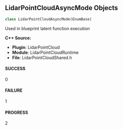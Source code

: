## LidarPointCloudAsyncMode Objects

```python
class LidarPointCloudAsyncMode(EnumBase)
```

Used in blueprint latent function execution

**C++ Source:**

- **Plugin**: LidarPointCloud
- **Module**: LidarPointCloudRuntime
- **File**: LidarPointCloudShared.h

<a id="unreal.LidarPointCloudAsyncMode.SUCCESS"></a>

#### SUCCESS

0

<a id="unreal.LidarPointCloudAsyncMode.FAILURE"></a>

#### FAILURE

1

<a id="unreal.LidarPointCloudAsyncMode.PROGRESS"></a>

#### PROGRESS

2

<a id="unreal.LidarPointCloudScalingMethod"></a>